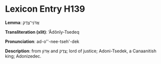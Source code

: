 # Lexicon Entry H139

**Lemma**: אֲדֹנִי־צֶדֶק

**Transliteration (xlit)**: ʼĂdônîy-Tsedeq

**Pronunciation**: ad-o''-nee-tseh'-dek

**Description**:
from אָדוֹן and צֶדֶק; lord of justice; Adoni-Tsedek, a Canaanitish king; Adonizedec.
